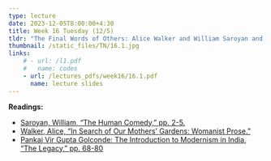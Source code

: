 ```yaml
---
type: lecture
date: 2023-12-05T8:00:00+4:30
title: Week 16 Tuesday (12/5)
tldr: "The Final Words of Others: Alice Walker and William Saroyan and Pankaj Vir Gupta"
thumbnail: /static_files/TN/16.1.jpg
links: 
    # - url: /l1.pdf
    #   name: codes
    - url: /lectures_pdfs/week16/16.1.pdf
      name: lecture slides
---
```

**Readings:**
- [Saroyan, William, “The Human Comedy,” pp. 2-5.](/readings_pdfs/week16/TH/r1.pdf)
- [Walker, Alice, “In Search of Our Mothers’ Gardens: Womanist Prose.”](/readings_pdfs/week16/TH/r2.pdf)
- [Pankaj Vir Gupta Golconde: The Introduction to Modernism in India, “The Legacy,” pp. 68-80](/readings_pdfs/week16/TH/r3.pdf)


